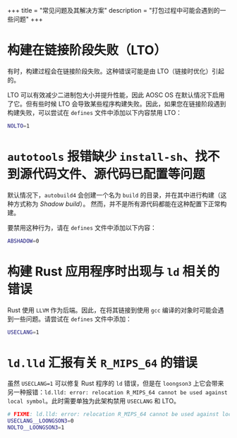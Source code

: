 +++
title = "常见问题及其解决方案"
description = "打包过程中可能会遇到的一些问题"
+++

# 构建在链接阶段失败（LTO）

有时，构建过程会在链接阶段失败。这种错误可能是由 LTO（链接时优化）引起的。

LTO 可以有效减少二进制包大小并提升性能，因此 AOSC OS 在默认情况下启用了它。但有些时候 LTO 会导致某些程序构建失败。因此，如果您在链接阶段遇到构建失败，可以尝试在 `defines` 文件中添加以下内容禁用 LTO：

```bash
NOLTO=1
```

# `autotools` 报错缺少 `install-sh`、找不到源代码文件、源代码已配置等问题
默认情况下，`autobuild4` 会创建一个名为 `build` 的目录，并在其中进行构建（这种方式称为 *Shadow build*）。 然而，并不是所有源代码都能在这种配置下正常构建。

要禁用这种行为，请在 `defines` 文件中添加以下内容：

```bash
ABSHADOW=0
```

# 构建 Rust 应用程序时出现与 `ld` 相关的错误

Rust 使用 `LLVM` 作为后端。因此，在将其链接到使用 `gcc` 编译的对象时可能会遇到一些问题。请尝试在 `defines` 文件中添加：

```bash
USECLANG=1
```

# `ld.lld` 汇报有关 `R_MIPS_64` 的错误

虽然 `USECLANG=1` 可以修复 Rust 程序的 `ld` 错误，但是在 `loongson3` 上它会带来另一种报错：`ld.lld: error: relocation R_MIPS_64 cannot be used against local symbol`。此时需要单独为此架构禁用 `USECLANG` 和 LTO。

```bash
# FIXME: ld.lld: error: relocation R_MIPS_64 cannot be used against local symbol
USECLANG__LOONGSON3=0
NOLTO__LOONGSON3=1
```
